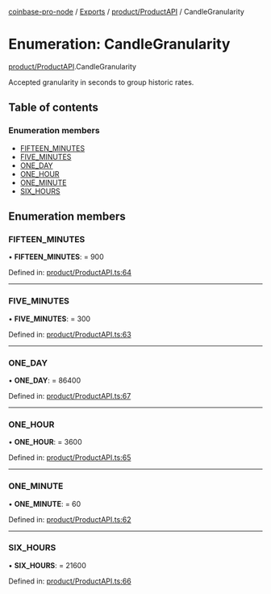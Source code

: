 [coinbase-pro-node](../README.md) / [Exports](../modules.md) / [product/ProductAPI](../modules/product_productapi.md) / CandleGranularity

# Enumeration: CandleGranularity

[product/ProductAPI](../modules/product_productapi.md).CandleGranularity

Accepted granularity in seconds to group historic rates.

## Table of contents

### Enumeration members

- [FIFTEEN_MINUTES](product_productapi.candlegranularity.md#fifteen_minutes)
- [FIVE_MINUTES](product_productapi.candlegranularity.md#five_minutes)
- [ONE_DAY](product_productapi.candlegranularity.md#one_day)
- [ONE_HOUR](product_productapi.candlegranularity.md#one_hour)
- [ONE_MINUTE](product_productapi.candlegranularity.md#one_minute)
- [SIX_HOURS](product_productapi.candlegranularity.md#six_hours)

## Enumeration members

### FIFTEEN_MINUTES

• **FIFTEEN_MINUTES**: = 900

Defined in: [product/ProductAPI.ts:64](https://github.com/bennycode/coinbase-pro-node/blob/a4b1aac/src/product/ProductAPI.ts#L64)

---

### FIVE_MINUTES

• **FIVE_MINUTES**: = 300

Defined in: [product/ProductAPI.ts:63](https://github.com/bennycode/coinbase-pro-node/blob/a4b1aac/src/product/ProductAPI.ts#L63)

---

### ONE_DAY

• **ONE_DAY**: = 86400

Defined in: [product/ProductAPI.ts:67](https://github.com/bennycode/coinbase-pro-node/blob/a4b1aac/src/product/ProductAPI.ts#L67)

---

### ONE_HOUR

• **ONE_HOUR**: = 3600

Defined in: [product/ProductAPI.ts:65](https://github.com/bennycode/coinbase-pro-node/blob/a4b1aac/src/product/ProductAPI.ts#L65)

---

### ONE_MINUTE

• **ONE_MINUTE**: = 60

Defined in: [product/ProductAPI.ts:62](https://github.com/bennycode/coinbase-pro-node/blob/a4b1aac/src/product/ProductAPI.ts#L62)

---

### SIX_HOURS

• **SIX_HOURS**: = 21600

Defined in: [product/ProductAPI.ts:66](https://github.com/bennycode/coinbase-pro-node/blob/a4b1aac/src/product/ProductAPI.ts#L66)
